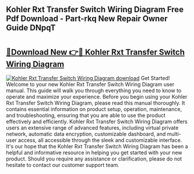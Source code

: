 ## Kohler Rxt Transfer Switch Wiring Diagram Free Pdf Download - Part-rkq New Repair Owner Guide DNpqT

# <h2><a href="http://dfpemhu.blite.top/?on=Kohler+Rxt+Transfer+Switch+Wiring+Diagram">🔗Download New 👉🔴 Kohler Rxt Transfer Switch Wiring Diagram</a></h2>

[![Kohler Rxt Transfer Switch Wiring Diagram download](https://i.imgur.com/lujVjoI.png)](http://dfpemhu.blite.top/?on=Kohler+Rxt+Transfer+Switch+Wiring+Diagram)
Get Started! Welcome to your new Kohler Rxt Transfer Switch Wiring Diagram user manual. This guide will walk you through everything you need to know to operate and maximize your experience. Before you begin using your Kohler Rxt Transfer Switch Wiring Diagram, please read this manual thoroughly. It contains essential information on product setup, operation, maintenance, and troubleshooting, ensuring that you are able to use the product effectively and efficiently. Kohler Rxt Transfer Switch Wiring Diagram offers users an extensive range of advanced features, including virtual private network, automatic data encryption, customizable dashboard, and multi-user access, all accessible through the sleek and customizable interface. It's our hope that the Kohler Rxt Transfer Switch Wiring Diagram has been a helpful and informative resource in helping you get started with your new product. Should you require any assistance or clarification, please do not hesitate to contact our customer support team.
